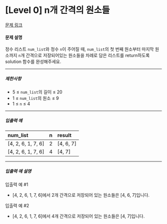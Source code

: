# [Level 0] n개 간격의 원소들

[문제 링크](https://school.programmers.co.kr/learn/courses/30/lessons/181888)

#### 문제 설명

정수 리스트 ```num_list```와 정수 ```n```이 주어질 때, ```num_list```의 첫 번째 원소부터 마지막 원소까지 ```n```개 간격으로 저장되어있는 원소들을 차례로 담은 리스트를 return하도록 solution 함수를 완성해주세요.

---

##### 제한사항

- 5 ≤ ```num_list```의 길이 ≤ 20
- 1 ≤ ```num_list```의 원소 ≤ 9
- 1 ≤ ```n``` ≤ 4

---

##### 입출력 예

|num_list|n|result|
|:---|:---|:---|
|[4, 2, 6, 1, 7, 6]|2|[4, 6, 7]|
|[4, 2, 6, 1, 7, 6]|4|[4, 7]|

---

##### 입출력 예 설명

입출력 예 #1

- [4, 2, 6, 1, 7, 6]에서 2개 간격으로 저장되어 있는 원소들은 [4, 6, 7]입니다.

입출력 예 #2

- [4, 2, 6, 1, 7, 6]에서 4개 간격으로 저장되어 있는 원소들은 [4, 7]입니다.
